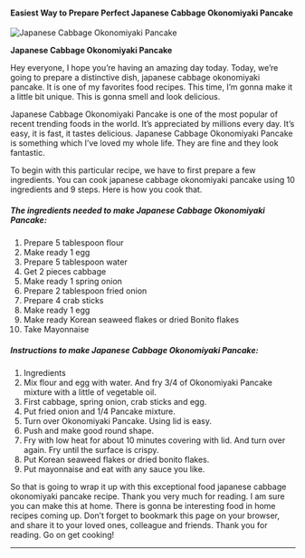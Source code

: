             

#### Easiest Way to Prepare Perfect Japanese Cabbage Okonomiyaki Pancake

![Japanese Cabbage Okonomiyaki Pancake](https://img-global.cpcdn.com/recipes/648cd98e3493860a/751x532cq70/japanese-cabbage-okonomiyaki-pancake-recipe-main-photo.jpg)

**Japanese Cabbage Okonomiyaki Pancake**

Hey everyone, I hope you’re having an amazing day today. Today, we’re going to prepare a distinctive dish, japanese cabbage okonomiyaki pancake. It is one of my favorites food recipes. This time, I’m gonna make it a little bit unique. This is gonna smell and look delicious.

Japanese Cabbage Okonomiyaki Pancake is one of the most popular of recent trending foods in the world. It’s appreciated by millions every day. It’s easy, it is fast, it tastes delicious. Japanese Cabbage Okonomiyaki Pancake is something which I’ve loved my whole life. They are fine and they look fantastic.

To begin with this particular recipe, we have to first prepare a few ingredients. You can cook japanese cabbage okonomiyaki pancake using 10 ingredients and 9 steps. Here is how you cook that.

##### The ingredients needed to make Japanese Cabbage Okonomiyaki Pancake:

1.  Prepare 5 tablespoon flour
2.  Make ready 1 egg
3.  Prepare 5 tablespoon water
4.  Get 2 pieces cabbage
5.  Make ready 1 spring onion
6.  Prepare 2 tablespoon fried onion
7.  Prepare 4 crab sticks
8.  Make ready 1 egg
9.  Make ready Korean seaweed flakes or dried Bonito flakes
10.  Take Mayonnaise

##### Instructions to make Japanese Cabbage Okonomiyaki Pancake:

1.  Ingredients
2.  Mix flour and egg with water. And fry 3/4 of Okonomiyaki Pancake mixture with a little of vegetable oil.
3.  First cabbage, spring onion, crab sticks and egg.
4.  Put fried onion and 1/4 Pancake mixture.
5.  Turn over Okonomiyaki Pancake. Using lid is easy.
6.  Push and make good round shape.
7.  Fry with low heat for about 10 minutes covering with lid. And turn over again. Fry until the surface is crispy.
8.  Put Korean seaweed flakes or dried bonito flakes.
9.  Put mayonnaise and eat with any sauce you like.

So that is going to wrap it up with this exceptional food japanese cabbage okonomiyaki pancake recipe. Thank you very much for reading. I am sure you can make this at home. There is gonna be interesting food in home recipes coming up. Don’t forget to bookmark this page on your browser, and share it to your loved ones, colleague and friends. Thank you for reading. Go on get cooking!

* * *